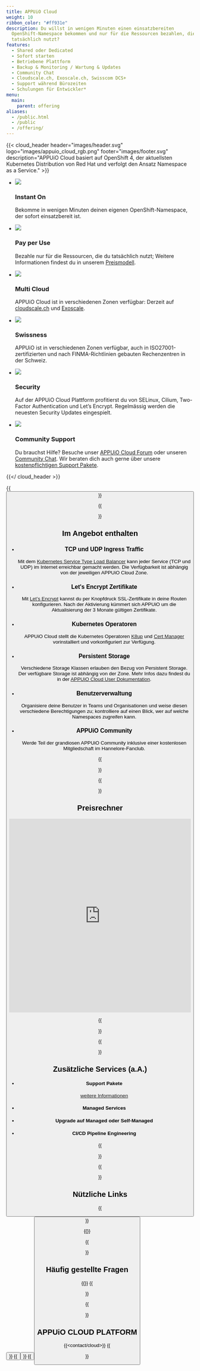 ```yaml
---
title: APPUiO Cloud
weight: 10
ribbon_color: "#ff931e"
description: Du willst in wenigen Minuten einen einsatzbereiten
  OpenShift-Namespace bekommen und nur für die Ressourcen bezahlen, die du
  tatsächlich nutzt?
features:
  - Shared oder Dedicated
  - Sofort starten
  - Betriebene Plattform
  - Backup & Monitoring / Wartung & Updates
  - Community Chat
  - Cloudscale.ch, Exoscale.ch, Swisscom DCS+
  - Support während Bürozeiten
  - Schulungen für Entwickler*
menu:
  main:
    parent: offering
aliases:
  - /public.html
  - /public
  - /offering/
---
```

{{< cloud_header header="images/header.svg" logo="images/appuio_cloud_rgb.png" footer="images/footer.svg" description="APPUiO Cloud basiert auf OpenShift 4, der aktuellsten Kubernetes Distribution von Red Hat und verfolgt den Ansatz Namespace as a Service." >}}

* ![](/images/offer2_advantage4.svg)

  ### Instant On

  Bekomme in wenigen Minuten deinen eigenen OpenShift-Namespace, der sofort einsatzbereit ist.
* ![](/images/offer2_advantage5.svg)

  ### Pay per Use

  Bezahle nur für die Ressourcen, die du tatsächlich nutzt; Weitere Informationen findest du in unserem [Preismodell](https://products.docs.vshn.ch/products/appuio/cloud/pricing.html).
* ![](/images/offer2_advantage6.svg)

  ### Multi Cloud

  APPUiO Cloud ist in verschiedenen Zonen verfügbar: Derzeit auf [cloudscale.ch](https://www.cloudscale.ch/) und [Exoscale](https://www.exoscale.com/).
* ![](/images/offer2_advantage1.svg)

  ### Swissness

  APPUiO ist in verschiedenen Zonen verfügbar, auch in ISO27001-zertifizierten und nach FINMA-Richtlinien gebauten Rechenzentren in der Schweiz.
* ![](/images/offer2_advantage2.svg)

  ### Security

  Auf der APPUiO Cloud Plattform profitierst du von SELinux, Cilium, Two-Factor Authentication und Let’s Encrypt. Regelmässig werden die neuesten Security Updates eingespielt.
* ![](/images/offer2_advantage3.svg)

  ### Community Support

  Du brauchst Hilfe? Besuche unser [APPUiO Cloud Forum](https://discuss.appuio.cloud/) oder unseren [Community Chat](https://community.appuio.ch). Wir beraten dich auch gerne über unsere [kostenpflichtigen Support Pakete](https://products.docs.vshn.ch/products/appuio/cloud/support_packages.html).

{{</ cloud_header >}}

{{<button href="https://portal.appuio.cloud" icon="fas fa-cloud" title="Login ins APPUiO Cloud Portal" target="_blank" class="is-primary is-rounded is-medium m-1" >}}

{{<section class="has-cols col-darkblue2 darkblue y-narrow">}}

# Im Angebot enthalten

* ### TCP und UDP Ingress Traffic

  Mit dem [Kubernetes Service Type Load Balancer](https://kubernetes.io/docs/concepts/services-networking/service/#loadbalancer) kann jeder Service (TCP und UDP) im Internet erreichbar gemacht werden. Die Verfügbarkeit ist abhängig von der jeweiligen APPUiO Cloud Zone.
* ### Let's Encrypt Zertifikate

  Mit [Let’s Encrypt](https://letsencrypt.org/) kannst du per Knopfdruck SSL-Zertifikate in deine Routen konfigurieren. Nach der Aktivierung kümmert sich APPUiO um die Aktualisierung der 3 Monate gültigen Zertifikate.
* ### Kubernetes Operatoren

  APPUiO Cloud stellt die Kubernetes Operatoren [K8up](https://k8up.io/) und [Cert Manager](https://cert-manager.io/) vorinstalliert und vorkonfiguriert zur Verfügung.
* ### Persistent Storage

  Verschiedene Storage Klassen erlauben den Bezug von Persistent Storage. Der verfügbare Storage ist abhängig von der Zone. Mehr Infos dazu findest du in der [APPUiO Cloud User Dokumentation](https://docs.appuio.cloud/user/explanation/storage-classes.html).
* ### Benutzerverwaltung

  Organisiere deine Benutzer in Teams und Organisationen und weise diesen verschiedene Berechtigungen zu; kontrolliere auf einen Blick, wer auf welche Namespaces zugreifen kann.
* ### APPUiO Community

  Werde Teil der grandiosen APPUiO Community inklusive einer kostenlosen Mitgliedschaft im Hannelore-Fanclub.

{{</section>}}

{{<section>}}

# Preisrechner

<iframe width="100%" height="520" src="https://pricing.appuio.cloud/calculator?title=<empty>&style=appuio" style="border: none"></iframe>

{{</section>}}

{{<section class="cyan has-cols two col-white items-center title-only">}}

# Zusätzliche Services (a.A.)

* #### Support Pakete

  [weitere Informationen](https://products.docs.vshn.ch/products/appuio/cloud/support_packages.html)
* #### Managed Services
* #### Upgrade auf Managed oder Self-Managed
* #### CI/CD Pipeline Engineering

{{</section>}}

{{<section class="pb-0">}}

# Nützliche Links

{{<button href="https://docs.appuio.cloud" icon="fas fa-book" title="Cloud Docs" target="_blank" class="is-primary is-rounded is-medium m-1" >}}
{{<button href="https://discuss.appuio.cloud" icon="fas fa-comments" title="Cloud Forum" target="_blank" class="is-primary is-rounded is-medium m-1" >}}
{{<button href="https://roadmap.appuio.cloud" icon="fas fa-cloud" title="Cloud Roadmap" target="_blank" class="is-primary is-rounded is-medium m-1" >}}

{{</section>}}

{{<section class="offers-two-faq">}}

# Häufig gestellte Fragen

{{<faq tag="cloud">}}
{{</section>}}

{{<section class="darkblue">}}
<a name="contact"></a>

# APPUiO CLOUD PLATFORM

{{<contact/cloud>}}
{{</section>}}